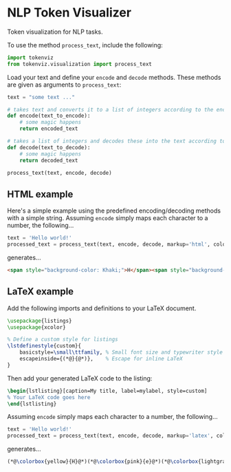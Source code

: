 # NLP Token Visualizer

Token visualization for NLP tasks. 

To use the method `process_text`, include the following:

```python
import tokenviz
from tokenviz.visualization import process_text
```

Load your text and define your `encode` and `decode` methods. These methods are given as arguments to `process_text`:

```python
text = "some text ..."

# takes text and converts it to a list of integers according to the encoding scheme
def encode(text_to_encode):
    # some magic happens
    return encoded_text

# takes a list of integers and decodes these into the text according to the decoding scheme
def decode(text_to_decode):
    # some magic happens
    return decoded_text

process_text(text, encode, decode)
```


## HTML example

Here's a simple example using the predefined encoding/decoding methods with a simple string. Assuming `encode` simply maps each character to a number, the following...

```python
text = 'Hello world!'
processed_text = process_text(text, encode, decode, markup='html', colors=tokenviz.visualization.HTML_COLORS)
```

generates...
<br>

```html
<span style="background-color: Khaki;">H</span><span style="background-color: AliceBlue;">e</span><span style="background-color: Aquamarine;">l</span><span style="background-color: Coral;">l</span><span style="background-color: Lavender;">o</span><span style="background-color: Ivory;"> </span><span style="background-color: DarkSalmon;">w</span><span style="background-color: Khaki;">o</span><span style="background-color: AliceBlue;">r</span><span style="background-color: Aquamarine;">l</span><span style="background-color: Coral;">d</span><span style="background-color: Lavender;">!</span>
```


## LaTeX example

Add the following imports and definitions to your LaTeX document.

```latex
\usepackage{listings}
\usepackage{xcolor}

% Define a custom style for listings
\lstdefinestyle{custom}{
    basicstyle=\small\ttfamily, % Small font size and typewriter style
    escapeinside={(*@}{@*)},    % Escape for inline LaTeX
}
```

Then add your generated LaTeX code to the listing:

```latex
\begin{lstlisting}[caption=My title, label=mylabel, style=custom]
% Your LaTeX code goes here
\end{lstlisting}
```

Assuming `encode` simply maps each character to a number, the following...

```python
text = 'Hello world!'
processed_text = process_text(text, encode, decode, markup='latex', colors=tokenviz.visualization.LATEX_COLORS)
```

generates...

```latex
(*@\colorbox{yellow}{H}@*)(*@\colorbox{pink}{e}@*)(*@\colorbox{lightgray}{l}@*)(*@\colorbox{lime}{l}@*)(*@\colorbox{cyan}{o}@*)(*@\colorbox{magenta}{ }@*)(*@\colorbox{yellow}{w}@*)(*@\colorbox{pink}{o}@*)(*@\colorbox{lightgray}{r}@*)(*@\colorbox{lime}{l}@*)(*@\colorbox{cyan}{d}@*)(*@\colorbox{magenta}{!}@*)
```

